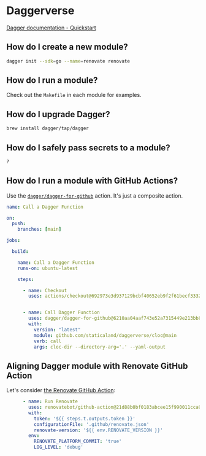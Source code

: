 # Daggerverse

[Dagger documentation - Quickstart](https://docs.dagger.io/quickstart/daggerize)

## How do I create a new module?

```sh
dagger init --sdk=go --name=renovate renovate
```

## How do I run a module?

Check out the `Makefile` in each module for examples.

## How do I upgrade Dagger?

```sh
brew install dagger/tap/dagger
```

## How do I safely pass secrets to a module?

```sh
?
```

## How do I run a module with GitHub Actions?

Use the [`dagger/dagger-for-github`](https://github.com/dagger/dagger-for-github) action. It's just a composite action.

```yaml
name: Call a Dagger Function

on:
  push:
    branches: [main]

jobs:

  build:

    name: Call a Dagger Function
    runs-on: ubuntu-latest

    steps:

      - name: Checkout
        uses: actions/checkout@692973e3d937129bcbf40652eb9f2f61becf3332 # v4.1.7


      - name: Call Dagger Function
        uses: dagger/dagger-for-github@6210aa04aaf743e52a7315449e213bb85cd828ce # v5.10.0
        with:
          version: "latest"
          module: github.com/staticaland/daggerverse/cloc@main
          verb: call
          args: cloc-dir --directory-arg='.' --yaml-output
```

## Aligning Dagger module with Renovate GitHub Action

Let's consider [the Renovate GitHub Action](https://github.com/renovatebot/github-action):

```yml
      - name: Run Renovate
        uses: renovatebot/github-action@21d88b0bf0183abcee15f990011cca090dfc47dd # v40.1.12
        with:
          token: '${{ steps.t.outputs.token }}'
          configurationFile: '.github/renovate.json'
          renovate-version: '${{ env.RENOVATE_VERSION }}'
        env:
          RENOVATE_PLATFORM_COMMIT: 'true'
          LOG_LEVEL: 'debug'
```
